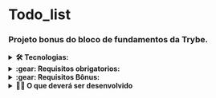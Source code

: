 # Todo_list

### Projeto bonus do bloco de fundamentos da Trybe.

<details>
<summary><strong>🛠  Tecnologias:</strong></summary>
- HTML<br>
- CSS<br>
- JavaScript<br>
</details>

<details>
<summary><strong>:gear: Requisitos obrigatorios:</strong></summary>
:white_check_mark: 1 - Adicione à sua lista o título "Minha Lista de Tarefas" em uma tag '<header>' <br>
:white_check_mark: 2 - Adicione abaixo do título um parágrafo com o texto "Clique duas vezes em um item para marcá-lo como completo"<br>
:white_check_mark: 3 - Adicione um input onde a pessoa usuária poderá digitar o nome do item que deseja adicionar à lista<br>
:white_check_mark: 4 - Adicione uma lista ordenada de tarefas<br>
:white_check_mark: 5 - Adicione um botão e, ao clicar nesse botão, um novo item deverá ser criado ao final da lista e o texto do input deve ser limpo<br>
:white_check_mark: 6 - Ordene os itens da lista de tarefas por ordem de criação<br>
:white_check_mark: 7 - Clicar em um item da lista deve alterar a cor de fundo do item para cinza<br>
:white_check_mark: 8 - Não deve ser possível selecionar mais de um elemento da lista ao mesmo tempo<br>
:white_check_mark: 9 - Clicar duas vezes em um item, faz com que ele seja riscado, indicando que foi completado. Deve ser possível desfazer essa ação clicando novamente uas vezes no item<br>
:white_check_mark: 10 - Adicione um botão que quando clicado deve apagar todos os itens da lista<br>
:white_check_mark: 11 - Adicione um botão que quando clicado remove somente os elementos finalizados da sua lista<br>
</details>

<details>
<summary><strong>:gear: Requisitos Bônus:</strong></summary>
:white_check_mark: 12 - Adicione um botão que salva o conteúdo da lista. Se você fechar e reabrir a página, a lista deve continuar no estado em que estava<br>
:white_check_mark: 13 - Adicione dois botões, que permitam mover o item selecionado para cima ou para baixo na lista de tarefas<br>
:white_check_mark: 14 - Adicione um botão que, quando clicado, remove o item selecionado<br>
</details>

<details>
  <summary><strong>👨‍💻 O que deverá ser desenvolvido</strong></summary><br />

  Você desenvolverá uma lista de tarefas usando `HTML`, `CSS` e `JavaScript`.

:bulb: **Veja o exemplo a seguir de como o projeto pode se parecer depois de pronto**

  ![exemplo de uma todo list](./todo-list-example.gif)

:rocket: Lembre-se que você pode ir além e deixar o projeto com a sua cara e impressionar todas as pessoas! :rocket:
</details>
